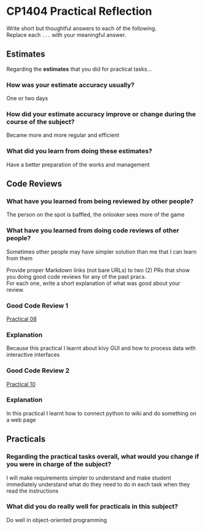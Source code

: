 # CP1404 Practical Reflection

Write short but thoughtful answers to each of the following.  
Replace each `...` with your meaningful answer.

## Estimates

Regarding the **estimates** that you did for practical tasks...

### How was your estimate accuracy usually?

One or two days

### How did your estimate accuracy improve or change during the course of the subject?

Became more and more regular and efficient

### What did you learn from doing these estimates?

Have a better preparation of the works and management

## Code Reviews

### What have you learned from being reviewed by other people?

The person on the spot is baffled, the onlooker sees more of the game

### What have you learned from doing code reviews of other people?

Sometimes other people may have simpler solution than me that I can learn from them

Provide proper Markdown links (not bare URLs) to two (2) PRs that show you doing good code reviews for any of the past
pracs.  
For each one, write a short explanation of what was good about your review.

### Good Code Review 1

[Practical 08](https://github.com/MannimMond811/cp1404practicals/tree/prac_10_feedback/prac_08)

### Explanation

Because this practical I learnt about kivy GUI and how to process data with interactive interfaces

### Good Code Review 2

[Practical 10](https://github.com/MannimMond811/cp1404practicals/tree/prac_10_feedback/prac_10)

### Explanation

In this practical I learnt how to connect python to wiki and do something on a web page

## Practicals

### Regarding the **practical tasks** overall, what would you change if you were in charge of the subject?

I will make requirements simpler to understand and make student immediately understand what do they need to do in each task when they read the instructions

### What did you do really well for practicals in this subject?

Do well in object-oriented programming
